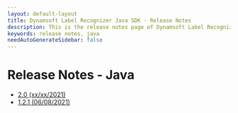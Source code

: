 ```yaml
---
layout: default-layout
title: Dynamsoft Label Recognizer Java SDK - Release Notes
description: This is the release notes page of Dynamsoft Label Recognizer for Java SDK.
keywords: release notes, java
needAutoGenerateSidebar: false
---
```


# Release Notes - Java

- [2.0 (xx/xx/2021)](java-2.md#20-xxxx2021)
- [1.2.1 (06/08/2021)](java-1.md#121-06082021)
